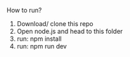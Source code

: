 
How to run? 
1. Download/ clone this repo
2. Open node.js and head to this folder
3. run: npm install
4. run: npm run dev 
